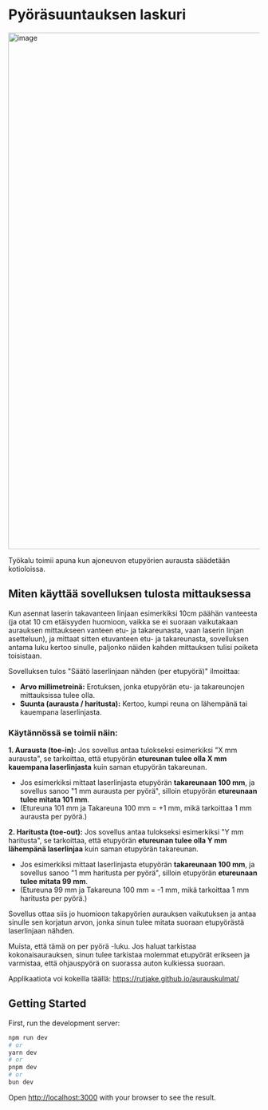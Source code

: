 # Pyöräsuuntauksen laskuri
<img width="1234" height="1035" alt="image" src="https://github.com/user-attachments/assets/014117ef-e4f3-495c-ae03-01b350f04d47" />



Työkalu toimii apuna kun ajoneuvon etupyörien aurausta säädetään kotioloissa.

## Miten käyttää sovelluksen tulosta mittauksessa
Kun asennat laserin takavanteen linjaan esimerkiksi 10cm päähän vanteesta (ja otat 10 cm etäisyyden huomioon, vaikka se ei suoraan vaikutakaan aurauksen mittaukseen vanteen etu- ja takareunasta, vaan laserin linjan asetteluun), ja mittaat sitten etuvanteen etu- ja takareunasta, sovelluksen antama luku kertoo sinulle, paljonko näiden kahden mittauksen tulisi poiketa toisistaan.

Sovelluksen tulos "Säätö laserlinjaan nähden (per etupyörä)" ilmoittaa:

- **Arvo millimetreinä:** Erotuksen, jonka etupyörän etu- ja takareunojen mittauksissa tulee olla.
- **Suunta (aurausta / haritusta):** Kertoo, kumpi reuna on lähempänä tai kauempana laserlinjasta.
  
### Käytännössä se toimii näin:

**1. Aurausta (toe-in):** Jos sovellus antaa tulokseksi esimerkiksi "X mm aurausta", se tarkoittaa, että etupyörän **etureunan tulee olla X mm kauempana laserlinjasta** kuin saman etupyörän takareunan.
- Jos esimerkiksi mittaat laserlinjasta etupyörän **takareunaan 100 mm**, ja sovellus sanoo "1 mm aurausta per pyörä", silloin etupyörän **etureunaan tulee mitata 101 mm**.
- (Etureuna 101 mm ja Takareuna 100 mm = +1 mm, mikä tarkoittaa 1 mm aurausta per pyörä.)
 
**2. Haritusta (toe-out):** Jos sovellus antaa tulokseksi esimerkiksi "Y mm haritusta", se tarkoittaa, että etupyörän **etureunan tulee olla Y mm lähempänä laserlinjaa** kuin saman etupyörän takareunan.
- Jos esimerkiksi mittaat laserlinjasta etupyörän **takareunaan 100 mm**, ja sovellus sanoo "1 mm haritusta per pyörä", silloin etupyörän **etureunaan tulee mitata 99 mm**.
- (Etureuna 99 mm ja Takareuna 100 mm = -1 mm, mikä tarkoittaa 1 mm haritusta per pyörä.)
  
Sovellus ottaa siis jo huomioon takapyörien aurauksen vaikutuksen ja antaa sinulle sen korjatun arvon, jonka sinun tulee mitata suoraan etupyörästä laserlinjaan nähden.

Muista, että tämä on per pyörä -luku. Jos haluat tarkistaa kokonaisaurauksen, sinun tulee tarkistaa molemmat etupyörät erikseen ja varmistaa, että ohjauspyörä on suorassa auton kulkiessa suoraan.

Applikaatiota voi kokeilla täällä:
https://rutjake.github.io/aurauskulmat/

## Getting Started

First, run the development server:

```bash
npm run dev
# or
yarn dev
# or
pnpm dev
# or
bun dev
```

Open [http://localhost:3000](http://localhost:3000) with your browser to see the result.

